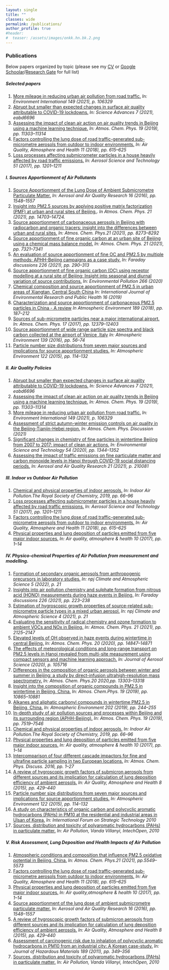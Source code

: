```yaml
---
layout: single
title: ""
classes: wide
permalink: /publications/
author_profile: true
#header:
#  teaser: /assets/images/onkk.hn.bk.2.png
---
```


### Publications
  
Below papers organized by topic (please see my [CV](https://tuanvvu.github.io/profile/CV_tuanvu.pdf) or [Google Schoolar](https://scholar.google.com/citations?user=RMcjLFEAAAAJ&hl=en)/[Research Gate](https://www.researchgate.net/profile/Tuan-V-Vu) for full list)

##### Selected papers

1. [More mileage in reducing urban air pollution from road traffic.](https://www.researchgate.net/publication/349103486_More_mileage_in_reducing_urban_air_pollution_from_road_traffic) *In: Environment International 149 (2021), p. 106329*  
2. [Abrupt but smaller than expected changes in surface air quality attributable to COVID-19 lockdowns.](https://www.researchgate.net/publication/348475570_Abrupt_but_smaller_than_expected_changes_in_surface_air_quality_attributable_to_COVID-19_lockdowns) *In: Science Advances 7 (2021), eabd6696*  
3. [Assessing the impact of clean air action on air quality trends in Beijing using a machine learning technique.](https://www.researchgate.net/publication/335670835_Assessing_the_impact_of_clean_air_action_on_air_quality_trends_in_Beijing_using_a_machine_learning_technique) *In: Atmos. Chem. Phys. 19 (2019), pp. 11303–11314*  
4. [Factors controlling the lung dose of road traffic-generated sub-micrometre aerosols from outdoor to indoor environments.](https://www.researchgate.net/publication/324884453_Factors_controlling_the_lung_dose_of_road_traffic-generated_sub-micrometre_aerosols_from_outdoor_to_indoor_environments) *In: Air Quality, Atmosphere and
Health 11 (2018), pp. 615–625*    
5. [Loss processes affecting submicrometer particles in a house heavily affected by road traffic emissions.](https://www.researchgate.net/publication/317630596_Loss_processes_affecting_submicrometre_particles_in_a_house_heavily_affected_by_road_traffic_emissions) *In: Aerosol Science and Technology 51 (2017), pp. 1201–1211*

##### I. Sources Apportionment of Air Pollutants

1. [Source Apportionment of the Lung Dose of Ambient Submicrometre Particulate Matter.](https://www.researchgate.net/publication/288056696_Source_Apportionment_of_the_Lung_Dose_of_Ambient_Submicrometre_Particulate_Matter) *In: Aerosol and Air Quality Research 16 (2016), pp. 1548–1557*  
2. [Insight into PM2.5 sources by applying positive matrix factorization (PMF) at urban and rural sites of Beijing.](https://www.researchgate.net/publication/355080178_Insight_into_PM25_sources_by_applying_positive_matrix_factorization_PMF_at_urban_and_rural_sites_of_Beijing). *In Atmos. Chem. Phys. 21 (2021), pp. 14703–14724.*  
3. [Source apportionment of carbonaceous aerosols in Beijing with radiocarbon and organic tracers: insight into the differences between urban and rural sites.](https://www.researchgate.net/publication/351968942_Source_apportionment_of_carbonaceous_aerosols_in_Beijing_with_radiocarbon_and_organic_tracers_Insight_into_the_differences_between_urban_and_rural_sites) *In: Atmos. Chem. Phys.21 (2021), pp. 8273–8292*  
4. [Source apportionment of fine organic carbon at an urban site of Beijing using a chemical mass balance model.](https://www.researchgate.net/publication/351526675_Source_apportionment_of_fine_organic_carbon_at_an_urban_site_of_Beijing_using_a_chemical_mass_balance_model) *In: Atmos. Chem. Phys. 21 (2021), pp. 7321–7341*
5. [An evaluation of source apportionment of fine OC and PM2.5 by multiple methods: APHH-Beijing campaigns as a case study.](https://www.researchgate.net/publication/345412710_An_evaluation_of_source_apportionment_of_fine_OC_and_PM25_by_multiple_methods_APHH-Beijing_campaigns_as_a_case_study) *In: Faraday discussions 226 (2021), pp. 290–313*  
6. [Source apportionment of fine organic carbon (OC) using receptor modelling at a rural site of Beijing: Insight into seasonal and diurnal variation of source contributions.](https://www.researchgate.net/publication/342489486_Source_apportionment_of_fine_organic_carbon_OC_using_receptor_modelling_at_a_rural_site_of_Beijing_Insight_into_seasonal_and_diurnal_variation_of_source_contributions) *In: Environmental Pollution 266 (2020)*  
7. [Chemical composition and source apportionment of PM2.5 in urban areas of Xiangtan, Central South China](https://www.researchgate.net/publication/331097533_Chemical_Composition_and_Source_Apportionment_of_PM25_in_Urban_Areas_of_Xiangtan_Central_South_China) *In: International Journal of Environmental Research and Public Health 16 (2019)*  
8. [Characterization and source apportionment of carbonaceous PM2.5 particles in China - A review](https://www.researchgate.net/publication/325849173_Characterization_and_source_apportionment_of_carbonaceous_PM_25_particles_in_China_-_A_review) *In Atmospheric Environment 189 (2018), pp. 187–212*
9. [Sources of sub-micrometre particles near a major international airport.](https://www.researchgate.net/publication/320473500_Sources_of_sub-micrometre_particles_near_a_major_international_airport) *In: Atmos. Chem. Phys. 17 (2017), pp. 12379–12403*  
10. [Source apportionment of wide range particle size spectra and black carbon collected at the airport of Venice ,Italy](https://www.researchgate.net/publication/302919340_Source_apportionment_of_wide_range_particle_size_spectra_and_black_carbon_collected_at_the_airport_of_Venice_Italy) *In: Atmospheric Environment 139 (2016), pp. 56–74*
11. [Particle number size distributions from seven major sources and implications for source apportionment studies.](https://www.researchgate.net/publication/283005730_Review_Particle_Number_size_distributions_from_seven_major_sources_and_implications_for_source_apportionment_studies) *In: Atmospheric Environment 122 (2015), pp. 114–132* 

##### II. Air Quality Policies
  
1. [Abrupt but smaller than expected changes in surface air quality attributable to COVID-19 lockdowns.](https://www.researchgate.net/publication/348475570_Abrupt_but_smaller_than_expected_changes_in_surface_air_quality_attributable_to_COVID-19_lockdowns) *In: Science Advances 7 (2021), eabd6696*  
2. [Assessing the impact of clean air action on air quality trends in Beijing using a machine learning technique.](https://www.researchgate.net/publication/335670835_Assessing_the_impact_of_clean_air_action_on_air_quality_trends_in_Beijing_using_a_machine_learning_technique) *In: Atmos. Chem. Phys. 19 (2019), pp. 11303–11314* 
3. [More mileage in reducing urban air pollution from road traffic.](https://www.researchgate.net/publication/349103486_More_mileage_in_reducing_urban_air_pollution_from_road_traffic) *In: Environment International 149 (2021), p. 106329*  
4. [Assessment of strict autumn-winter emission controls on air quality in the Beijing-Tianjin-Hebei region.](https://www.researchgate.net/publication/353645786_Assessment_of_strict_autumn-winter_emission_controls_on_air_quality_in_the_Beijing-Tianjin-Hebei_region) *In: Atmos. Chem. Phys. Discussion (2021)*  
5. [Significant changes in chemistry of fine particles in wintertime Beijing from 2007 to 2017: impact of clean air actions.](https://www.researchgate.net/publication/337546924_Significant_Changes_in_Chemistry_of_Fine_Particles_in_Wintertime_Beijing_from_2007_to_2017_Impact_of_Clean_Air_Actions) *In: Environmental Science and Technology 54 (2020), pp. 1344–1352*  
6. [Assessing the impact of traffic emissions on fine particulate matter and carbon monoxide levels in Hanoi through COVID-19 social distancing periods.](https://www.researchgate.net/publication/353487709_Assessing_the_Impact_of_Traffic_Emissions_on_Fine_Particulate_Matter_and_Carbon_Monoxide_Levels_in_Hanoi_through_COVID-19_Social_Distancing_Periods) *In:
Aerosol and Air Quality Research 21 (2021), p. 210081*

##### III. Indoor vs Outdoor Air Pollution

1. [Chemical and physical properties of indoor aerosols.](https://www.researchgate.net/publication/332959605_Chemical_and_Physical_Properties_of_Indoor_Aerosols) *In: Indoor Air Pollution.The Royal Society of Chemistry, 2019, pp. 66–96* 
2. [Loss processes affecting submicrometer particles in a house heavily affected by road traffic emissions.](https://www.researchgate.net/publication/317630596_Loss_processes_affecting_submicrometre_particles_in_a_house_heavily_affected_by_road_traffic_emissions) *In: Aerosol Science and Technology 51 (2017), pp. 1201–1211*
3. [Factors controlling the lung dose of road traffic-generated sub-micrometre aerosols from outdoor to indoor environments.](https://www.researchgate.net/publication/324884453_Factors_controlling_the_lung_dose_of_road_traffic-generated_sub-micrometre_aerosols_from_outdoor_to_indoor_environments) *In: Air Quality, Atmosphere and Health 11 (2018), pp. 615–625*  
4. [Physical properties and lung deposition of particles emitted from five major indoor sources.](https://www.researchgate.net/publication/306525152_Physical_properties_and_lung_deposition_of_particles_emitted_from_five_major_indoor_sources) *In: Air quality, atmosphere & health 10 (2017), pp. 1–14*  

##### IV. Physico-chemical Properties of Air Pollution from measurement and modelling.

1. [Formation of secondary organic aerosols from anthropogenic precursors in laboratory studies.](https://www.researchgate.net/publication/359440529_Formation_of_secondary_organic_aerosols_from_anthropogenic_precursors_in_laboratory_studies) *In: npj Climate and Atmospheric Science 5 (2022), p. 21* 
2. [Insights into air pollution chemistry and sulphate formation from nitrous acid (HONO) measurements during haze events in Beijing.](https://www.researchgate.net/publication/358229654_Insights_into_air_pollution_chemistry_and_sulphate_formation_from_nitrous_acid_HONO_measurements_during_haze_events_in_Beijing) *In: Faraday discussions 226 (2021), pp. 223–238*  
3. [Estimation of hygroscopic growth properties of source-related sub-micrometre particle types in a mixed urban aerosol.](https://www.researchgate.net/publication/350387934_Estimation_of_hygroscopic_growth_properties_of_source-related_sub-micrometre_particle_types_in_a_mixed_urban_aerosol) *In: npj Climate and Atmospheric Science 4 (2021), p. 21*  
4. [Evaluating the sensitivity of radical chemistry and ozone formation to ambient VOCs and NOx in Beijing.](https://www.researchgate.net/publication/350152660_Evaluating_the_sensitivity_of_radical_chemistry_and_ozone_formation_to_ambient_VOCs_and_NOx_in_Beijing) *In: Atmos. Chem. Phys. 21 (2021), pp. 2125–2147*  
5. [Elevated levels of OH observed in haze events during wintertime in central Beijing.](https://www.researchgate.net/publication/347297969_Elevated_levels_of_OH_observed_in_haze_events_during_wintertime_in_central_Beijing) *In: Atmos. Chem. Phys. 20 (2020), pp. 14847–14871*  
6. [The effects of meteorological conditions and long-range transport on PM2.5 levels in Hanoi revealed from multi-site measurement using compact sensors and machine learning approach.](https://www.researchgate.net/publication/346870766_The_effects_of_meteorological_conditions_and_long-range_transport_on_PM25_levels_in_Hanoi_revealed_from_multi-site_measurement_using_compact_sensors_and_machine_learning_approach) *In: Journal of Aerosol Science (2020), p. 105716*
7. [Differences in the composition of organic aerosols between winter and summer in Beijing: a study by
direct-infusion ultrahigh-resolution mass spectrometry.](https://www.researchgate.net/publication/346814732_Differences_in_the_composition_of_organic_aerosols_between_winter_and_summer_in_Beijing_a_study_by_direct-infusion_ultrahigh-resolution_mass_spectrometry) *In: Atmos. Chem. Phys.20 2020,pp. 13303–13318*
8.  [Insight into the composition of organic compounds in PM2.5 in wintertime in Beijing, China.](https://www.researchgate.net/publication/335474000_Insight_into_the_composition_of_organic_compounds_C6_in_PM25_in_wintertime_in_Beijing_China) *In: Atmos. Chem.Phys. 19 (2019), pp. 10865–10881*
9.  [Alkanes and aliphatic carbonyl compounds in wintertime PM2.5 in Beijing, China.](https://www.researchgate.net/publication/330504067_Alkanes_and_Aliphatic_Carbonyl_Compounds_in_Wintertime_PM25_in_Beijing_China) *In: Atmospheric Environment 202 (2019), pp. 244–255*  
10. [In-depth study of air pollution sources and processes within Beijing and its surrounding region (APHH-Beijing).](https://www.researchgate.net/publication/333632351_Introduction_to_the_special_issue_In-depth_study_of_air_pollution_sources_and_processes_within_Beijing_and_its_surrounding_region_APHH-Beijing) *In: Atmos. Chem. Phys. 19 (2019), pp. 7519–7546*  
11. [Chemical and physical properties of indoor aerosols.](https://www.researchgate.net/publication/332959605_Chemical_and_Physical_Properties_of_Indoor_Aerosols) *In: Indoor Air Pollution.The Royal Society of Chemistry, 2019, pp. 66–96*  
12. [Physical properties and lung deposition of particles emitted from five major indoor sources.](https://www.researchgate.net/publication/306525152_Physical_properties_and_lung_deposition_of_particles_emitted_from_five_major_indoor_sources) *In: Air quality, atmosphere & health 10 (2017), pp. 1–14*  
13. [Intercomparison of four different cascade impactors for fine and ultrafine particle sampling in two European locations.](https://www.researchgate.net/publication/292188493_Intercomparison_of_four_different_cascade_impactors_for_fine_and_ultrafine_particle_sampling_in_two_European_locations) *In: Atmos. Chem. Phys. Discuss. 2016, pp. 1–27*  
14. [A review of hygroscopic growth factors of submicron aerosols from different sources and its implication for calculation of lung deposition efficiency of ambient aerosols.](https://www.researchgate.net/publication/281123111_A_review_of_hygroscopic_growth_factors_of_submicron_aerosols_from_different_sources_and_its_implication_for_calculation_of_lung_deposition_efficiency_of_ambient_aerosols) *In: Air Quality, Atmosphere and Health 8 (2015), pp. 429–440*  
15. [Particle number size distributions from seven major sources and implications for source apportionment studies.](https://www.researchgate.net/publication/283005730_Review_Particle_Number_size_distributions_from_seven_major_sources_and_implications_for_source_apportionment_studies) *In: Atmospheric Environment 122 (2015), pp. 114–132*  
16. [A study on characteristics of organic carbon and polycyclic aromatic hydrocarbons (PAHs) in PM10 at the residential and industrial areas in Ulsan of Korea.](https://www.researchgate.net/publication/251975668_A_study_on_characteristics_of_organic_carbon_and_polycyclic_aromatic_hydrocarbons_PAHs_in_PM10_at_the_residential_and_industrial_areas_in_Ulsan_of_Korea) *In: International Forum on Strategic Technology 2010*
17. [Sources, distribution and toxicity of polyaromatic hydrocarbons (PAHs) in particulate matter.](https://www.researchgate.net/publication/221909149_Sources_Distribution_and_Toxicity_of_Polyaromatic_Hydrocarbons_PAHs_in_Particulate_Matter) *In: Air Pollution, Vanda Villanyi, IntechOpen, 2010*

##### V. Risk Assessment, Lung Deposition and Health Impacts of Air Pollution

1. [Atmospheric conditions and composition that influence PM2.5 oxidative potential in
Beijing, China.](https://www.researchgate.net/publication/350821749_Atmospheric_conditions_and_composition_that_influence_PM25_oxidative_potential_in_Beijing_China) *In: Atmos. Chem. Phys.21 (2021), pp.5549–5573*  
2. [Factors controlling the lung dose of road traffic-generated sub-micrometre aerosols from outdoor to indoor environments.](https://www.researchgate.net/publication/324884453_Factors_controlling_the_lung_dose_of_road_traffic-generated_sub-micrometre_aerosols_from_outdoor_to_indoor_environments) *In: Air Quality, Atmosphere and Health 11 (2018), pp. 615–625*  
3. [Physical properties and lung deposition of particles emitted from five major indoor sources.](https://www.researchgate.net/publication/306525152_Physical_properties_and_lung_deposition_of_particles_emitted_from_five_major_indoor_sources) *In: Air quality,atmosphere & health 10 (2017), pp. 1–14*
4. [Source apportionment of the lung dose of ambient submicrometre particulate matter.](https://www.researchgate.net/publication/288056696_Source_Apportionment_of_the_Lung_Dose_of_Ambient_Submicrometre_Particulate_Matter) *In: Aerosol and Air Quality Research 16 (2016), pp. 1548–1557*  
5. [A review of hygroscopic growth factors of submicron aerosols from different sources and its implication for calculation of lung deposition efficiency of ambient aerosols.](https://www.researchgate.net/publication/281123111_A_review_of_hygroscopic_growth_factors_of_submicron_aerosols_from_different_sources_and_its_implication_for_calculation_of_lung_deposition_efficiency_of_ambient_aerosols) *In: Air Quality, Atmosphere and Health 8 (2015), pp. 429–440*  
6. [Assessment of carcinogenic risk due to inhalation of polycyclic aromatic hydrocarbons in PM10 from an industrial city: A Korean case-study.](https://www.researchgate.net/publication/50375596_Assessment_of_carcinogenic_risk_due_to_inhalation_of_polycyclic_aromatic_hydrocarbons_in_PM10_from_an_industrial_city_A_Korean_case-study) *In: Journal of Hazardous Materials 189 (2011), pp. 349–356*
7. [Sources, distribution and toxicity of polyaromatic hydrocarbons (PAHs) in particulate matter.](https://www.researchgate.net/publication/221909149_Sources_Distribution_and_Toxicity_of_Polyaromatic_Hydrocarbons_PAHs_in_Particulate_Matter) *In: Air Pollution, Vanda Villanyi, IntechOpen, 2010* 




























